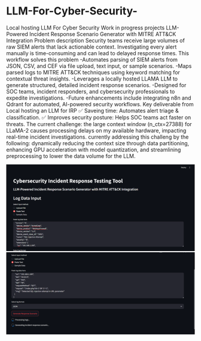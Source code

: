 # LLM-For-Cyber-Security-
Local hosting LLM For Cyber Security Work in progress projects
LLM-Powered Incident Response Scenario Generator with MITRE ATT&CK Integration
Problem description
Security teams receive large volumes of raw SIEM alerts that lack actionable context. Investigating every alert manually is time-consuming and can lead to delayed response times. This workflow solves this problem
-Automates parsing of SIEM alerts from JSON, CSV, and CEF via file upload, text input, or sample scenarios.
-Maps parsed logs to MITRE ATT&CK techniques using keyword matching for contextual threat insights.
-Leverages a locally hosted LLAMA LLM to generate structured, detailed incident response scenarios.
-Designed for SOC teams, incident responders, and cybersecurity professionals to expedite investigations.
-Future enhancements include integrating n8n and Qdrant for automated, AI-powered security workflows.
Key deliverable from Local hosting an LLM for IRP
✅ Saveing time: Automates alert triage & classification.
✅ Improves security posture: Helps SOC teams act faster on threats.
The current challenge:
the large context window (n_ctx=27388) for LLaMA-2 causes processing delays on my available hardware, impacting real-time incident investigations. currently addressing this challeng by the following: dynamically reducing the context size through data partitioning, enhancing GPU acceleration with model quantization, and streamlining preprocessing to lower the data volume for the LLM.

![IRP Updated Diagram](https://raw.githubusercontent.com/YOussef-Hany-Mohamed/LLM-For-Cyber-Security-/main/IRP%20updated.png)
![IRP Updated 2](https://raw.githubusercontent.com/YOussef-Hany-Mohamed/LLM-For-Cyber-Security-/main/IRP%20updated%202.png)


